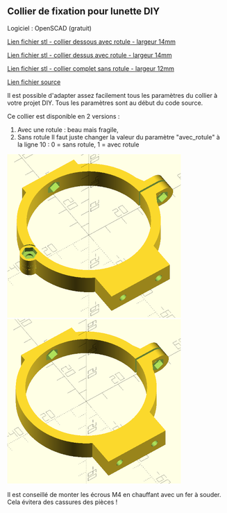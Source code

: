 ## Collier de fixation pour lunette DIY

Logiciel : OpenSCAD (gratuit)

[Lien fichier stl - collier dessous avec rotule - largeur 14mm](attache_lunette_diy_v2_bas_L14.stl)

[Lien fichier stl - collier dessus avec rotule  - largeur 14mm](attache_lunette_diy_v2_haut_L14.stl)

[Lien fichier stl - collier complet sans rotule - largeur 12mm](collier_lunette_diy_L12.stl)

[Lien fichier source](collier_lunette_diy_v2.scad)

Il est possible d'adapter assez facilement tous les paramètres du collier à votre projet DIY.
Tous les paramètres sont au début du code source.

Ce collier est disponible en 2 versions :
1. Avec une rotule : beau mais fragile,
2. Sans rotule
Il faut juste changer la valeur du paramètre "avec_rotule" à la ligne 10 : 0 = sans rotule, 1 = avec rotule

![photo_collier_avec_rotule](collier_avec_rotule.PNG)
![photo_collier_sans_rotule](collier_sans_rotule.PNG)
 
Il est conseillé de monter les écrous M4 en chauffant avec un fer à souder. Cela évitera des cassures des pièces !
